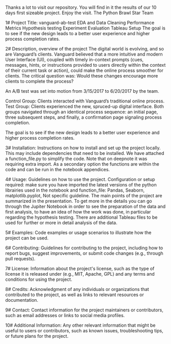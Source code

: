 Thanks a lot to visit our repository.
You will find in it the results of our 10 days first sizeable project.
Enjoy the visit.
The Python Brawl Star Team

1# Project Title: vanguard-ab-test
EDA and Data Cleaning Performance Metrics Hypothesis testing Experiment Evaluation Tableau Setup
The goal is to see if the new design leads to a better user experience and higher process completion rates.

2# Description, overview of the project
The digital world is evolving, and so are Vanguard’s clients. Vanguard believed that a more intuitive and modern User Interface (UI), coupled with timely in-context prompts (cues, messages, hints, or instructions provided to users directly within the context of their current task or action), could make the online process smoother for clients. The critical question was: Would these changes encourage more clients to complete the process?

An A/B test was set into motion from 3/15/2017 to 6/20/2017 by the team.

Control Group: Clients interacted with Vanguard’s traditional online process.
Test Group: Clients experienced the new, spruced-up digital interface.
Both groups navigated through an identical process sequence: an initial page, three subsequent steps, and finally, a confirmation page signaling process completion.

The goal is to see if the new design leads to a better user experience and higher process completion rates.

3# Installation: Instructions on how to install and set up the project locally. This may include dependencies that need to be installed.
We have attached a function_file.py to simplify the code. Note that on deepnote it was requiring extra import. As a secondary option the functions are within the code and can be run in the notebook appendices.

4# Usage: Guidelines on how to use the project. 
Configuration or setup required: make sure you have imported the latest versions of the python librairies used in the notebook and function_file: Pandas, Seaborn, matplotlib.pyplot, 
Not specific guideline. The main points of the project are summarized in the presentation. 
To get more in the details you can go through the Jupiter Notebook in order to see the preparation of the data and first analysis, to have an idea of how the work was done, in particular regarding the hypothesis testing.
There are additional Tableau files to be used for further or more in detail analysis of the data.

5# Examples: Code examples or usage scenarios to illustrate how the project can be used.

6# Contributing: Guidelines for contributing to the project, including how to report bugs, suggest improvements, or submit code changes (e.g., through pull requests).

7# License: Information about the project's license, such as the type of license it is released under (e.g., MIT, Apache, GPL) and any terms and conditions for using the project.

8# Credits: Acknowledgment of any individuals or organizations that contributed to the project, as well as links to relevant resources or documentation.

9# Contact: Contact information for the project maintainers or contributors, such as email addresses or links to social media profiles.

10# Additional Information: Any other relevant information that might be useful to users or contributors, such as known issues, troubleshooting tips, or future plans for the project.
